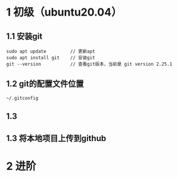 # 1 初级（ubuntu20.04）
## 1.1 安装git
    sudo apt update         // 更新apt
    sudo apt install git    // 安装git
    git --version           // 查看git版本，当前是 git version 2.25.1
## 1.2 git的配置文件位置
    ~/.gitconfig
## 1.3 
     
## 1.3 将本地项目上传到github
    
### 

# 2 进阶